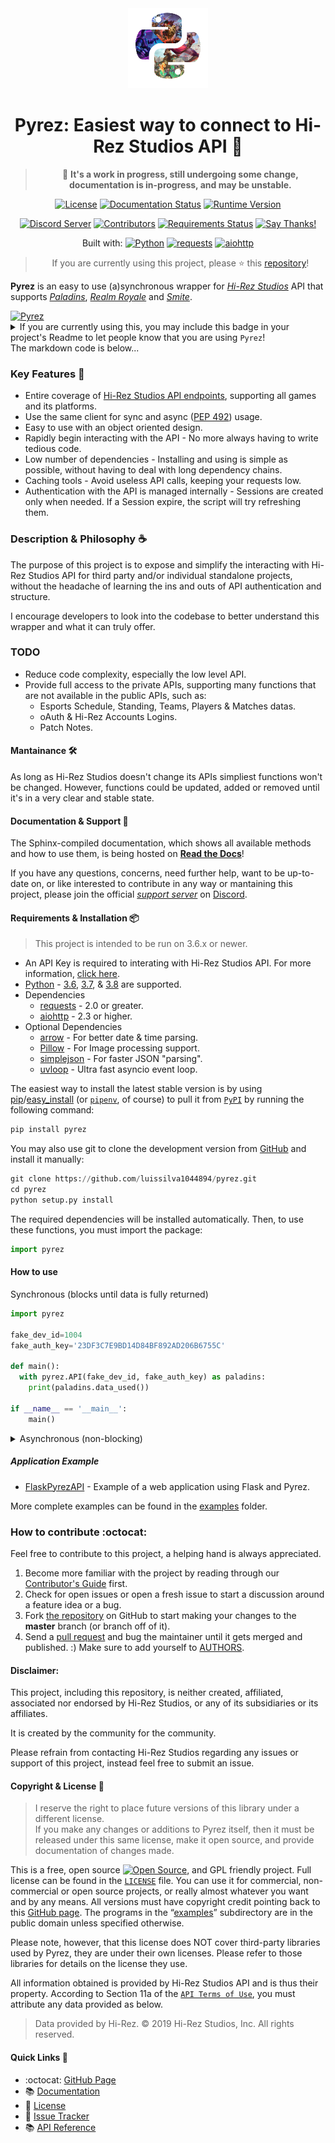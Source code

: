 
<div  align="center">
<a href="https://github.com/luissilva1044894/Pyrez" title="Pyrez · Github repository" alt="Pyrez: Easiest way to connect to Hi-Rez Studios API!"><img src="./.assets/pyrez.png" height="128" width="128"></a>

# Pyrez: Easiest way to connect to Hi-Rez Studios API :snake:

> :construction: **It's a work in progress, still undergoing some change, documentation is in-progress, and may be unstable.**

[![License][bagde-license]][license]
[![Documentation Status][bagde-documentation]][pyrez-documentation]
[![Runtime Version][bagde-runtime-version]][pyrez-pypi]

[![Discord Server][bagde-discord-server]][support-server-discord]
[![Contributors][bagde-contributors]](https://github.com/luissilva1044894/Pyrez/graphs/contributors "Contributors")
[![Requirements Status][bagde-requirements]](https://requires.io/github/luissilva1044894/Pyrez/requirements/?branch=master)
[![Say Thanks!][bagde-say-thanks]](https://saythanks.io/to/luissilva1044894 "Say Thanks!")

Built with: [![Python][badgde-python]][python-3-8]
[![requests][bagde-requests]](https://pypi.org/project/requests/2.22.0/ "requests 2.22")
[![aiohttp][bagde-aiohttp]](https://pypi.org/project/aiohttp/3.6.2/ "aiohttp 3.6.2")

> If you are currently using this project, please ⭐️ this [repository][github-repo]!

</div>

**Pyrez** is an easy to use (a)synchronous wrapper for [*Hi-Rez Studios*][hi-rez-studios] API that supports [*Paladins*][paladins-game], [*Realm Royale*][realm-royale] and [*Smite*][smite-game].

<a href="https://github.com/luissilva1044894/pyrez" title="Pyrez" target="_blank">
  <img alt="Pyrez" src="https://img.shields.io/badge/Using-Pyrez-00bb88.svg?logo=python&logoColor=white&logoWidth=20&style=plastic">
</a>
<details markdown="1">
<summary>If you are currently using this, you may include this badge in your project's Readme to let people know that you are using <code>Pyrez</code>!<br/>The markdown code is below...</summary>

```markdown hl_lines="7 12"
[![Pyrez](https://img.shields.io/badge/Using-Pyrez-00bb88.svg?logo=python&logoColor=white&logoWidth=20&style=plastic)](https://github.com/luissilva1044894/pyrez)
```

</details>

### Key Features :gem:
 * Entire coverage of [Hi-Rez Studios API endpoints][hi-rez-studios-developer-guide], supporting all games and its platforms.
 * Use the same client for sync and async ([PEP 492][python-pep-492]) usage.
 * Easy to use with an object oriented design.
 * Rapidly begin interacting with the API - No more always having to write tedious code.
 * Low number of dependencies - Installing and using is simple as possible, without having to deal with long dependency chains.
 * Caching tools - Avoid useless API calls, <!--such as `/createsession` every 15 minutes,--> keeping your requests low.
 * Authentication with the API is managed internally - Sessions are <!--self managed and automatically--> created only when needed. If a Session expire, the script will try refreshing them.

### Description & Philosophy :coffee:
The purpose of this project is to expose and simplify the interacting with Hi-Rez Studios API for third party and/or individual standalone projects, without the headache of learning the ins and outs of API authentication and structure.

I encourage developers to look into the codebase to better understand this wrapper and what it can truly offer.

### TODO

 * Reduce code complexity, especially the low level API.
 * Provide full access to the private APIs, supporting many functions that are not available in the public APIs, such as:
    - Esports Schedule, Standing, Teams, Players & Matches datas.
    - oAuth & Hi-Rez Accounts Logins.
    - Patch Notes.

#### Mantainance 🛠
As long as Hi-Rez Studios doesn't change its APIs simpliest functions won't be changed. However, functions could be updated, added or removed until it's in a very clear and stable state.

#### Documentation & Support :book:
The Sphinx-compiled documentation, which shows all available methods and how to use them, is being hosted on [**Read the Docs**][pyrez-documentation]!

If you have any questions, concerns, need further help, want to be up-to-date on, or like interested to contribute in any way or mantaining this project, please join the official [*support server*][support-server-discord] on [Discord][discord].

#### Requirements & Installation 📦

> This project is intended to be run on 3.6.x or newer.

 * An API Key is required to interating with Hi-Rez Studios API. For more information, [click here](https://pyrez.readthedocs.io/en/latest/getting_started.html#registration "Form access to Hi-Rez Studios API").
 * [Python][python-download] - [3.6][python-3-6], [3.7][python-3-7], & [3.8][python-3-8] are supported.
 * Dependencies
 	* [requests](https://github.com/psf/requests/ "Python HTTP Requests for Humans") - 2.0 or greater.
 	* [aiohttp](https://github.com/aio-libs/aiohttp/) - 2.3 or higher.
  * Optional Dependencies
    - [arrow](https://github.com/crsmithdev/arrow) - For better date & time parsing.
    - [Pillow](https://github.com/python-pillow/Pillow) - For Image processing support.
    - [simplejson](https://github.com/simplejson/simplejson) - For faster JSON "parsing". <!--Is highly recommended to speedup json parsing-->
    - [uvloop](https://github.com/MagicStack/uvloop) - Ultra fast asyncio event loop.
  <!-- 
  * [beautifulsoup](https://github.com/waylan/beautifulsoup)
  -->

The easiest way to install the latest stable version is by using [pip](http://www.pip-installer.org/en/latest/)/[easy_install](https://setuptools.readthedocs.io/en/latest/easy_install.html) (or [`pipenv`](https://docs.pipenv.org), of course) to pull it from [`PyPI`](https://pypi.org "Python's package manager") by running the following command:

```python
pip install pyrez
```

You may also use git to clone the development version from [GitHub][github-repo] and install it manually:

```python
git clone https://github.com/luissilva1044894/pyrez.git
cd pyrez
python setup.py install
```
The required dependencies will be installed automatically.
Then, to use these functions, you must import the package:

```python
import pyrez
```

#### How to use

Synchronous (blocks until data is fully returned)
```python
import pyrez

fake_dev_id=1004
fake_auth_key='23DF3C7E9BD14D84BF892AD206B6755C'

def main():
  with pyrez.API(fake_dev_id, fake_auth_key) as paladins:
    print(paladins.data_used())

if __name__ == '__main__':
	main()
```

<details markdown="1">
<summary>Asynchronous (non-blocking)</summary>
If your code uses <code>async</code> / <code>await</code>, use <code>async def</code>:

```python hl_lines="7 12"
async def main(dev_id, auth_key):
  import pyrez
  async with pyrez.API(dev_id, auth_key) as paladins:
    print(await paladins.data_used())

import asyncio

fake_dev_id=1004
fake_auth_key='23DF3C7E9BD14D84BF892AD206B6755C'

loop = asyncio.get_event_loop()
loop.run_until_complete(main(fake_dev_id, fake_auth_key))
```

</details>

##### Application Example

 * [FlaskPyrezAPI](https://github.com/luissilva1044894/FlaskPyrezAPI) - Example of a web application using Flask and Pyrez.

More complete examples can be found in the [examples][examples-folder] folder.

### How to contribute :octocat:

Feel free to contribute to this project, a helping hand is always appreciated.

 1. Become more familiar with the project by reading through our [Contributor's Guide](./.github/CONTRIBUTING.md) first.
 2. Check for open issues or open a fresh issue to start a discussion around a feature idea or a bug.
 3. Fork [the repository][github-repo] on GitHub to start making your changes to the **master** branch (or branch off of it).
 4. Send a [pull request](https://help.github.com/en/articles/creating-a-pull-request-from-a-fork) and bug the maintainer until it gets merged and published. :) Make sure to add yourself to [AUTHORS](./AUTHORS.md).

#### Disclaimer:

This project, including this repository, is neither created, affiliated, associated nor endorsed by Hi-Rez Studios, or any of its subsidiaries or its affiliates.

It is created by the community for the community.

Please refrain from contacting Hi-Rez Studios regarding any issues or support of this project, instead feel free to submit an issue.

#### Copyright & License 📝

> I reserve the right to place future versions of this library under a different license. <br/>If you make any changes or additions to Pyrez itself, then it must be released under this same license, make it open source, and provide documentation of changes made.

This is a free, open source [![Open Source][open-source-icon]][open-source-definition], and GPL friendly project. Full license can be found in the [`LICENSE`][license] file. You can use it for commercial, non-commercial or open source projects, or really almost whatever you want and by any means. All versions must have copyright credit pointing back to this [GitHub page][github-repo]. The programs in the “[examples][examples-folder]” subdirectory are in the public domain unless specified otherwise.

Please note, however, that this license does NOT cover third-party libraries used by Pyrez, they are under their own licenses. Please refer to those libraries for details on the license they use.

All information obtained is provided by Hi-Rez Studios API and is thus their property. According to Section 11a of the [`API Terms of Use`][api-terms-of-use], you must attribute any data provided as below.

> Data provided by Hi-Rez. © 2019 Hi-Rez Studios, Inc. All rights reserved.

<!--
#### Contributors

  - [@shaklev](https://github.com/shaklev)
  - [@Rabrg](https://github.com/Rabrg)
  - [@EthanHicks1](https://github.com/EthanHicks1)

Project maintained by [](https://github.com/luissilva1044894/)
-->

#### Quick Links :link:

 * :octocat: [GitHub Page][github-repo]
 * 📚 [Documentation][pyrez-documentation]
 * 📝 [License][license]
 * 🐞 [Issue Tracker][pyrez-issue-tracker]
 * 📚 [API Reference][hi-rez-studios-developer-guide]

[api-terms-of-use]: https://www.hirezstudios.com/wp-content/themes/hi-rez-studios/pdf/api-terms-of-use-agreement.pdf "Hi-Rez Studios API · Terms of Use"
[bagde-aiohttp]: https://img.shields.io/badge/aiohttp-3.6.2-orange.svg?logo=pypi&logoColor=white&style=plastic
[bagde-contributors]: https://img.shields.io/github/contributors/luissilva1044894/Pyrez.svg?logo=github&logoWidth=15&style=plastic
[bagde-discord-server]: https://img.shields.io/discord/549020573846470659.svg?logo=discord&logoColor=white&logoWidth=15&style=plastic
[bagde-documentation]: https://img.shields.io/readthedocs/pyrez/latest.svg?logo=read-the-docs&logoColor=white&style=plastic
[bagde-license]: https://img.shields.io/pypi/l/pyrez.svg?logo=github&logoWidth=15&style=plastic
[badgde-python]: https://img.shields.io/badge/Python-3.8.1-orange.svg?logo=python&logoColor=white&style=plastic
[bagde-requests]: https://img.shields.io/badge/requests-2.22.0-orange.svg?logo=pypi&logoColor=white&style=plastic
[bagde-requirements]: https://requires.io/github/luissilva1044894/Pyrez/requirements.svg?branch=master
[bagde-runtime-version]: https://img.shields.io/pypi/pyversions/pyrez.svg?logo=python&logoColor=white&logoWidth=15&style=plastic
[bagde-say-thanks]: https://img.shields.io/badge/Say%20Thanks!-🦉-1EAEDB.svg
[discord]: https://discordapp.com/ "Discord App"
[examples-folder]: ./examples
[github-repo]: https://github.com/luissilva1044894/Pyrez "Pyrez · Github repository"
[hi-rez-studios]: https://www.hirezstudios.com "Hi-Rez Studios"
[hi-rez-studios-developer-guide]: https://hirez-api-docs.herokuapp.com "Hi-Rez Studios API · Developer Guide"
[license]: ./LICENSE "Pyrez · License"
[open-source-definition]: https://www.opensource.org "See http://www.opensource.org for the Open Source Definition"
[open-source-icon]: https://raw.githubusercontent.com/abhishekbanthia/Public-APIs/master/opensource.png
[paladins-game]: https://www.paladins.com "Paladins Game"
[pyrez-pypi]: https://pypi.org/project/pyrez "Pyrez · PyPI"
[pyrez-documentation]: https://pyrez.readthedocs.io/en/latest/ "Pyrez · Documentation"
[pyrez-issue-tracker]: https://github.com/luissilva1044894/Pyrez/issues
[python-3]: https://docs.python.org/3/whatsnew/index.html "What’s New In Python 3.x · Changes in Python Behavior"
[python-3-6]: https://docs.python.org/3.6/whatsnew/changelog.html#python-3-6-10-release-candidate-1 "What’s New In Python 3.6.10 · Changes in Python Behavior"
[python-3-7]: https://docs.python.org/3.7/whatsnew/changelog.html#python-3-7-6-final "What’s New In Python 3.7.6 · Changes in Python Behavior"
[python-3-8]: https://docs.python.org/3.8/whatsnew/changelog.html#python-3-8-1-final "Built and Tested on Python 3.8.1"
[python-download]: https://www.python.org/downloads/
[python-pep-492]: https://www.python.org/dev/peps/pep-0492/
[realm-royale]: https://www.realmroyale.com "Realm Royale Game"
[smite-game]: https://www.smitegame.com "Smite Game"
[support-server-discord]: https://discord.gg/XkydRPS "Support Server · Discord"
